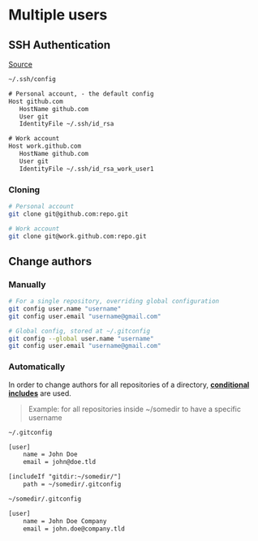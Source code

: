 # Multiple users

## SSH Authentication

[Source](https://medium.freecodecamp.org/manage-multiple-github-accounts-the-ssh-way-2dadc30ccaca)

```txt
~/.ssh/config

# Personal account, - the default config
Host github.com
   HostName github.com
   User git
   IdentityFile ~/.ssh/id_rsa

# Work account
Host work.github.com
   HostName github.com
   User git
   IdentityFile ~/.ssh/id_rsa_work_user1
```

### Cloning

```bash
# Personal account
git clone git@github.com:repo.git

# Work account
git clone git@work.github.com:repo.git

```
## Change authors

### Manually

```bash
# For a single repository, overriding global configuration
git config user.name "username"
git config user.email "username@gmail.com"

# Global config, stored at ~/.gitconfig
git config --global user.name "username"
git config user.email "username@gmail.com"
```

### Automatically

In order to change authors for all repositories of a directory, [**conditional includes**](https://git-scm.com/docs/git-config#_conditional_includes) are used.

> Example: for all repositories inside ~/somedir to have a specific username

```txt
~/.gitconfig

[user]
    name = John Doe
    email = john@doe.tld

[includeIf "gitdir:~/somedir/"]
    path = ~/somedir/.gitconfig
```

```txt
~/somedir/.gitconfig

[user]
    name = John Doe Company
    email = john.doe@company.tld
```
